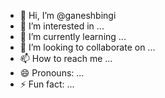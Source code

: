 - 👋 Hi, I’m @ganeshbingi
- 👀 I’m interested in ...
- 🌱 I’m currently learning ...
- 💞️ I’m looking to collaborate on ...
- 📫 How to reach me ...
- 😄 Pronouns: ...
- ⚡ Fun fact: ...

<!---
ganeshbin/ganeshbin is a ✨ special ✨ repository because its `README.md` (this file) appears on your GitHub profile.
You can click the Preview link to take a look at your changes.
--->
